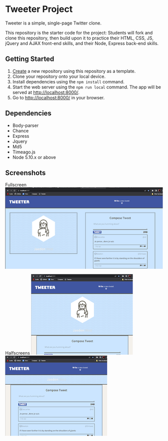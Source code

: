 # Tweeter Project

Tweeter is a simple, single-page Twitter clone.

This repository is the starter code for the project: Students will fork and clone this repository, then build upon it to practice their HTML, CSS, JS, jQuery and AJAX front-end skills, and their Node, Express back-end skills.

## Getting Started

1. [Create](https://docs.github.com/en/repositories/creating-and-managing-repositories/creating-a-repository-from-a-template) a new repository using this repository as a template.
2. Clone your repository onto your local device.
3. Install dependencies using the `npm install` command.
3. Start the web server using the `npm run local` command. The app will be served at <http://localhost:8000/>.
4. Go to <http://localhost:8000/> in your browser.

## Dependencies

- Body-parser
- Chance
- Express
- Jquery
- Md5
- Timeago.js
- Node 5.10.x or above

## Screenshots

Fullscreen
![Fullscreen desktop layout](https://github.com/Jaedentw/tweeter/blob/master/docs/Fullscreen_Desktop.png)

Halfscreens
![Halfscreen desktop header](https://github.com/Jaedentw/tweeter/blob/master/docs/Halfscreen_Desktop_Header.png)
![Halfscreen desktop tweets](https://github.com/Jaedentw/tweeter/blob/master/docs/Halfscreen_Desktop_Tweets.png)

